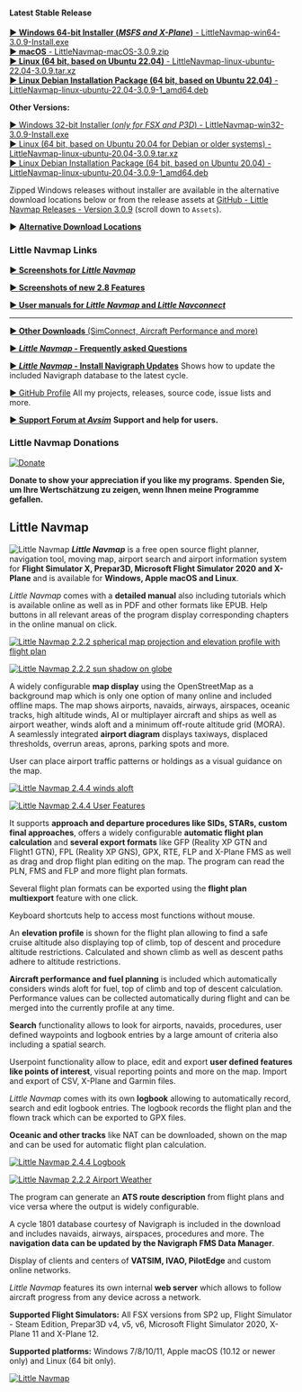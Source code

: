 #### Latest Stable Release

<!-- VERSION_NUMBER_TODO -->

[**► Windows 64-bit Installer \(*MSFS and X-Plane*\)** - LittleNavmap-win64-3.0.9-Install.exe](https://github.com/albar965/littlenavmap/releases/download/v3.0.9/LittleNavmap-win64-3.0.9-Install.exe)<br/>
[**► macOS** - LittleNavmap-macOS-3.0.9.zip](https://github.com/albar965/littlenavmap/releases/download/v3.0.9/LittleNavmap-macOS-3.0.9.zip)<br/>
[**► Linux \(64 bit, based on Ubuntu 22.04\)** - LittleNavmap-linux-ubuntu-22.04-3.0.9.tar.xz](https://github.com/albar965/littlenavmap/releases/download/v3.0.9/LittleNavmap-linux-ubuntu-22.04-3.0.9.tar.xz)<br/>
[**► Linux Debian Installation Package \(64 bit, based on Ubuntu 22.04\)** - LittleNavmap-linux-ubuntu-22.04-3.0.9-1_amd64.deb](https://github.com/albar965/littlenavmap/releases/download/v3.0.9/LittleNavmap-linux-ubuntu-22.04-3.0.9-1_amd64.deb)

**Other Versions:**

[► Windows 32-bit Installer \(*only for FSX and P3D*\) - LittleNavmap-win32-3.0.9-Install.exe](https://github.com/albar965/littlenavmap/releases/download/v3.0.9/LittleNavmap-win32-3.0.9-Install.exe)<br/>
[► Linux \(64 bit, based on Ubuntu 20.04 for Debian or older systems\) - LittleNavmap-linux-ubuntu-20.04-3.0.9.tar.xz](https://github.com/albar965/littlenavmap/releases/download/v3.0.9/LittleNavmap-linux-ubuntu-20.04-3.0.9.tar.xz)<br/>
[► Linux Debian Installation Package \(64 bit, based on Ubuntu 20.04\) - LittleNavmap-linux-ubuntu-20.04-3.0.9-1_amd64.deb](https://github.com/albar965/littlenavmap/releases/download/v3.0.9/LittleNavmap-linux-ubuntu-20.04-3.0.9-1_amd64.deb)

Zipped Windows releases without installer are available in the alternative download locations below or from the release assets at [GitHub - Little Navmap Releases - Version 3.0.9](https://github.com/albar965/littlenavmap/releases/v3.0.9) \(scroll down to `Assets`\).

**► [Alternative Download Locations](https://albar965.github.io/downloads.html)**

### Little Navmap Links

[**► Screenshots for _Little Navmap_**](https://albar965.github.io/littlenavmapscreens.html)

[**► Screenshots of new 2.8 Features**](https://albar965.github.io/pages/28/littlenavmapscreens.html)


[**► User manuals for _Little Navmap_ and _Little Navconnect_**](https://albar965.github.io/manuals.html)

-----

[**► Other Downloads** (SimConnect, Aircraft Performance and more)](https://www.littlenavmap.org/downloads)

[**► _Little Navmap_ - Frequently asked Questions**](https://albar965.github.io/littlenavmap-faq.html)

[**► _Little Navmap_ - Install Navigraph Updates**](https://albar965.github.io/littlenavmap_navigraph.html) Shows how to update the included Navigraph database to the latest cycle.

[► GitHub Profile](https://github.com/albar965) All my projects, releases, source code, issue lists and more.

[**► Support Forum at _Avsim_**](https://www.avsim.com/forum/780-little-navmap-little-navconnect-little-logbook-support-forum) **Support and help for users.**

### Little Navmap Donations

[![Donate](https://albar965.github.io/assets/images/donate.png)](https://albar965.github.io/donate.html)

**Donate to show your appreciation if you like my programs.**
**Spenden Sie, um Ihre Wertschätzung zu zeigen, wenn Ihnen  meine Programme gefallen.**

## Little Navmap

![Little Navmap](https://albar965.github.io/assets/images/navroute.png) **_Little Navmap_** is a free open source flight planner, navigation tool, moving map,
airport search and airport information system for **Flight Simulator X, Prepar3D, Microsoft Flight Simulator 2020 and X-Plane** and is available for **Windows, Apple macOS and Linux**.

_Little Navmap_ comes with a **detailed manual** also including tutorials which is available online as well as in PDF and other formats like EPUB.
Help buttons in all relevant areas of the program display corresponding chapters in the online manual on click.

[![Little Navmap 2.2.2 spherical map projection and elevation profile with flight plan](https://albar965.github.io/assets/images/spherical_small.jpg)](https://albar965.github.io/assets/images/spherical.jpg)

[![Little Navmap 2.2.2 sun shadow on globe](https://albar965.github.io/assets/images/sunshadow_small.jpg)](https://albar965.github.io/assets/images/sunshadow.jpg)

A widely configurable **map display** using the OpenStreetMap as a background map which is only one
option of many online and included offline maps. The map shows airports, navaids, airways,
airspaces, oceanic tracks, high altitude winds, AI or multiplayer aircraft and ships as well as airport weather, winds aloft and a minimum off-route altitude grid (MORA). A seamlessly integrated **airport diagram** displays
taxiways, displaced thresholds, overrun areas, aprons, parking spots and more.

User can place airport traffic patterns or holdings as a visual guidance on the map.

[![Little Navmap 2.4.4 winds aloft](https://albar965.github.io/assets/images/user_features_small.jpg)](https://albar965.github.io/assets/images/user_features.jpg)

[![Little Navmap 2.4.4 User Features](https://albar965.github.io/assets/images/wind_small.jpg)](https://albar965.github.io/assets/images/wind.jpg)

It supports **approach and departure procedures like SIDs, STARs, custom final approaches**, offers a
widely configurable **automatic flight plan calculation** and **several export formats** like GFP \(Reality XP GTN
and Flight1 GTN\), FPL \(Reality XP GNS\), GPX, RTE, FLP and X-Plane FMS as well as drag and drop
flight plan editing on the map. The program can read the PLN, FMS and FLP and more flight plan formats.

Several flight plan formats can be exported using the **flight plan multiexport** feature with one click.

Keyboard shortcuts help to access most functions without mouse.

An **elevation profile** is shown for the flight plan allowing to find a safe cruise altitude also
displaying top of climb, top of descent and procedure altitude restrictions. Calculated and shown
climb as well as descent paths adhere to altitude restrictions.

**Aircraft performance and fuel planning** is included which automatically considers winds aloft for
fuel, top of climb and top of descent calculation. Performance values can be collected
automatically during flight and can be merged into the currently profile at any time.

**Search** functionality allows to look for airports, navaids, procedures, user defined waypoints and
logbook entries by a large amount of criteria also including a spatial search.

Userpoint functionality allow to place, edit and export **user defined features like points of
interest**, visual reporting points and more on the map. Import and export of CSV, X-Plane and Garmin
files.

_Little Navmap_ comes with its own **logbook** allowing to automatically record, search and edit
logbook entries. The logbook records the flight plan and the flown track which can be exported to
GPX files.

**Oceanic and other tracks** like NAT can be downloaded, shown on the map and can be used for
automatic flight plan calculation.

[![Little Navmap 2.4.4 Logbook](https://albar965.github.io/assets/images/logbook_small.jpg)](https://albar965.github.io/assets/images/logbook.jpg)

[![Little Navmap 2.2.2 Airport Weather](https://albar965.github.io/assets/images/airportweather_small.jpg)](https://albar965.github.io/assets/images/airportweather.jpg)

The program can generate an **ATS route description** from flight plans and vice versa where the output
is widely configurable.

A cycle 1801 database courtesy of Navigraph is included in the download and includes navaids,
airways, airspaces, procedures and more. The **navigation data can be updated by the Navigraph
FMS Data Manager**.

Display of clients and centers of **VATSIM, IVAO, PilotEdge** and custom online networks.

_Little Navmap_ features its own internal **web server** which allows to follow aircraft progress from
any device across a network.

**Supported Flight Simulators:** All FSX versions from SP2 up, Flight Simulator - Steam Edition,
Prepar3D v4, v5, v6, Microsoft Flight Simulator 2020, X-Plane 11 and X-Plane 12.

**Supported platforms:** Windows 7/8/10/11, Apple macOS \(10.12 or newer only\) and Linux \(64 bit only\).

[![Little Navmap](https://albar965.github.io/assets/images/Tipp_FSMagazin_D_Neu_2014_50.png)](https://www.facebook.com/FSMAGAZIN/posts/1349379408450042)
